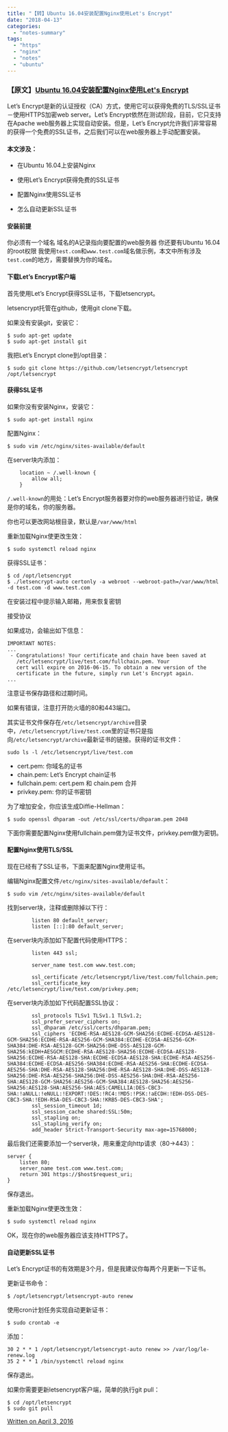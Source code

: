 ```yaml
---
title: "【转】Ubuntu 16.04安装配置Nginx使用Let's Encrypt"
date: "2018-04-13"
categories: 
  - "notes-summary"
tags: 
  - "https"
  - "nginx"
  - "notes"
  - "ubuntu"
---
```


### 【原文】[Ubuntu 16.04安装配置Nginx使用Let's Encrypt](http://topspeedsnail.com/ubuntu-nginx-let-encrypt/)

Let’s Encrypt是新的认证授权（CA）方式，使用它可以获得免费的TLS/SSL证书－使用HTTPS加密web server。Let’s Encrypt依然在测试阶段，目前，它只支持在Apache web服务器上实现自动安装。但是，Let’s Encrypt允许我们非常容易的获得一个免费的SSL证书，之后我们可以在web服务器上手动配置安装。

#### 本文涉及：

- 在Ubuntu 16.04上安装Nginx
    
- 使用Let’s Encrypt获得免费的SSL证书
    
- 配置Nginx使用SSL证书
    
- 怎么自动更新SSL证书
    

#### 安装前提

你必须有一个域名 域名的A记录指向要配置的web服务器 你还要有Ubuntu 16.04的root权限 我使用`test.com`和`www.test.com`域名做示例，本文中所有涉及`test.com`的地方，需要替换为你的域名。

#### 下载Let’s Encrypt客户端

首先使用Let’s Encrypt获得SSL证书，下载letsencrypt。

letsencrypt托管在github，使用git clone下载。

如果没有安装git，安装它：

```null
$ sudo apt-get update
$ sudo apt-get install git
```

我把Let’s Encrypt clone到/opt目录：

```null
$ sudo git clone https://github.com/letsencrypt/letsencrypt /opt/letsencrypt
```

#### 获得SSL证书

如果你没有安装Nginx，安装它：

```null
$ sudo apt-get install nginx
```

配置Nginx：

```null
$ sudo vim /etc/nginx/sites-available/default
```

在server块内添加：

```null
    location ~ /.well-known {
        allow all;
    }
```

`/.well-known`的用处：Let’s Encrypt服务器要对你的web服务器进行验证，确保是你的域名，你的服务器。

你也可以更改网站根目录，默认是`/var/www/html`

重新加载Nginx使更改生效：

```null
$ sudo systemctl reload nginx
```

获得SSL证书：

```null
$ cd /opt/letsencrypt
$ ./letsencrypt-auto certonly -a webroot --webroot-path=/var/www/html -d test.com -d www.test.com
```

在安装过程中提示输入邮箱，用来恢复密钥

接受协议

如果成功，会输出如下信息：

```null
IMPORTANT NOTES:
...
 - Congratulations! Your certificate and chain have been saved at
   /etc/letsencrypt/live/test.com/fullchain.pem. Your
   cert will expire on 2016-06-15. To obtain a new version of the
   certificate in the future, simply run Let's Encrypt again.
...
```

注意证书保存路径和过期时间。

如果有错误，注意打开防火墙的80和443端口。

其实证书文件保存在`/etc/letsencrypt/archive`目录中，`/etc/letsencrypt/live/test.com`里的证书只是指向`/etc/letsencrypt/archive`最新证书的链接。获得的证书文件：

```null
sudo ls -l /etc/letsencrypt/live/test.com
```

- cert.pem: 你域名的证书
- chain.pem: Let’s Encrypt chain证书
- fullchain.pem: cert.pem 和 chain.pem 合并
- privkey.pem: 你的证书密钥

为了增加安全，你应该生成Diffie-Hellman：

```null
$ sudo openssl dhparam -out /etc/ssl/certs/dhparam.pem 2048
```

下面你需要配置Nginx使用fullchain.pem做为证书文件，privkey.pem做为密钥。

#### 配置Nginx使用TLS/SSL

现在已经有了SSL证书，下面来配置Nginx使用证书。

编辑Nginx配置文件`/etc/nginx/sites-available/default`：

```null
$ sudo vim /etc/nginx/sites-available/default
```

找到server块，注释或删除掉以下行：

```null
        listen 80 default_server;
        listen [::]:80 default_server;
```

在server块内添加如下配置代码使用HTTPS：

```null
        listen 443 ssl;

        server_name test.com www.test.com;

        ssl_certificate /etc/letsencrypt/live/test.com/fullchain.pem;
        ssl_certificate_key /etc/letsencrypt/live/test.com/privkey.pem;
```

在server块内添加如下代码配置SSL协议：

```null
        ssl_protocols TLSv1 TLSv1.1 TLSv1.2;
        ssl_prefer_server_ciphers on;
        ssl_dhparam /etc/ssl/certs/dhparam.pem;
        ssl_ciphers 'ECDHE-RSA-AES128-GCM-SHA256:ECDHE-ECDSA-AES128-GCM-SHA256:ECDHE-RSA-AES256-GCM-SHA384:ECDHE-ECDSA-AES256-GCM-SHA384:DHE-RSA-AES128-GCM-SHA256:DHE-DSS-AES128-GCM-SHA256:kEDH+AESGCM:ECDHE-RSA-AES128-SHA256:ECDHE-ECDSA-AES128-SHA256:ECDHE-RSA-AES128-SHA:ECDHE-ECDSA-AES128-SHA:ECDHE-RSA-AES256-SHA384:ECDHE-ECDSA-AES256-SHA384:ECDHE-RSA-AES256-SHA:ECDHE-ECDSA-AES256-SHA:DHE-RSA-AES128-SHA256:DHE-RSA-AES128-SHA:DHE-DSS-AES128-SHA256:DHE-RSA-AES256-SHA256:DHE-DSS-AES256-SHA:DHE-RSA-AES256-SHA:AES128-GCM-SHA256:AES256-GCM-SHA384:AES128-SHA256:AES256-SHA256:AES128-SHA:AES256-SHA:AES:CAMELLIA:DES-CBC3-SHA:!aNULL:!eNULL:!EXPORT:!DES:!RC4:!MD5:!PSK:!aECDH:!EDH-DSS-DES-CBC3-SHA:!EDH-RSA-DES-CBC3-SHA:!KRB5-DES-CBC3-SHA';
        ssl_session_timeout 1d;
        ssl_session_cache shared:SSL:50m;
        ssl_stapling on;
        ssl_stapling_verify on;
        add_header Strict-Transport-Security max-age=15768000;
```

最后我们还需要添加一个server块，用来重定向http请求（80->443）：

```null
server {
    listen 80;
    server_name test.com www.test.com;
    return 301 https://$host$request_uri;
}
```

保存退出。

重新加载Nginx使更改生效：

```null
$ sudo systemctl reload nginx
```

OK，现在你的web服务器应该支持HTTPS了。

#### 自动更新SSL证书

Let’s Encrypt证书的有效期是3个月，但是我建议你每两个月更新一下证书。

更新证书命令：

```null
$ /opt/letsencrypt/letsencrypt-auto renew
```

使用cron计划任务实现自动更新证书：

```null
$ sudo crontab -e
```

添加：

```null
30 2 * * 1 /opt/letsencrypt/letsencrypt-auto renew >> /var/log/le-renew.log
35 2 * * 1 /bin/systemctl reload nginx
```

保存退出。

如果你需要更新letsencrypt客户端，简单的执行git pull：

```null
$ cd /opt/letsencrypt
$ sudo git pull
```

[Written on April 3, 2016](http://topspeedsnail.com/ubuntu-nginx-let-encrypt/)
